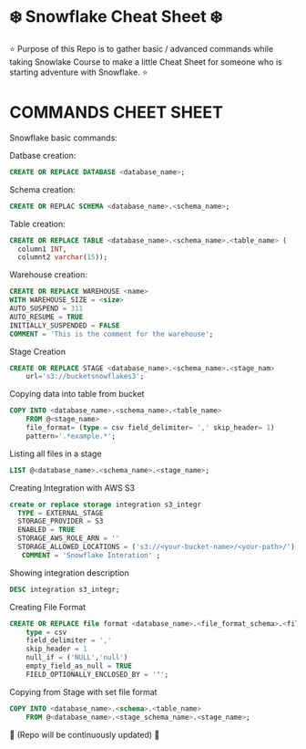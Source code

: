 # ❄️ Snowflake Cheat Sheet ❄️

⭐ Purpose of this Repo is to gather basic / advanced commands while taking Snowlake Course to make a little Cheat Sheet for someone who is starting adventure with Snowflake. ⭐  

# COMMANDS CHEET SHEET #

Snowflake basic commands:

Datbase creation:
```sql
CREATE OR REPLACE DATABASE <database_name>;
```
Schema creation:
```sql
CREATE OR REPLAC SCHEMA <database_name>.<schema_name>;
```
Table creation:
```sql
CREATE OR REPLACE TABLE <database_name>.<schema_name>.<table_name> (
  column1 INT,
  columnt2 varchar(15)); 
```
Warehouse creation:
```sql
CREATE OR REPLACE WAREHOUSE <name>
WITH WAREHOUSE_SIZE = <size>
AUTO_SUSPEND = 311
AUTO_RESUME = TRUE
INITIALLY_SUSPENDED = FALSE
COMMENT = 'This is the comment for the warehouse';
```

Stage Creation 
```sql
CREATE OR REPLACE STAGE <database_name>.<schema_name>.<stage_nam>
    url='s3://bucketsnowflakes3'; 
```

Copying data into table from bucket
```sql
COPY INTO <database_name>.<schema_name>.<table_name>
    FROM @<stage_name>
    file_format= (type = csv field_delimiter= ',' skip_header= 1)
    pattern='.*example.*';
```

Listing all files in a stage
```sql
LIST @<database_name>.<schema_name>.<stage_name>;
```

Creating Integration with AWS S3
```sql
create or replace storage integration s3_integr
  TYPE = EXTERNAL_STAGE
  STORAGE_PROVIDER = S3
  ENABLED = TRUE 
  STORAGE_AWS_ROLE_ARN = ''
  STORAGE_ALLOWED_LOCATIONS = ('s3://<your-bucket-name>/<your-path>/')
   COMMENT = 'Snowflake Interation' ;
```

Showing integration description
```sql
DESC integration s3_integr;
```

Creating File Format
```sql
CREATE OR REPLACE file format <database_name>.<file_format_schema>.<file_format_name>
    type = csv
    field_delimiter = ','
    skip_header = 1
    null_if = ('NULL','null')
    empty_field_as_null = TRUE
    FIELD_OPTIONALLY_ENCLOSED_BY = '"';
```

Copying from Stage with set file format

```sql
COPY INTO <database_name>.<schema>.<table_name>
    FROM @<database_name>.<stage_schema_name>.<stage_name>;
```





📝 (Repo will be continuously updated) 📝
